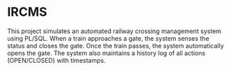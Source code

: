# IRCMS
This project simulates an automated railway crossing management system using PL/SQL. When a train approaches a gate, the system senses the status and closes the gate. Once the train passes, the system automatically opens the gate.  The system also maintains a history log of all actions (OPEN/CLOSED) with timestamps.
